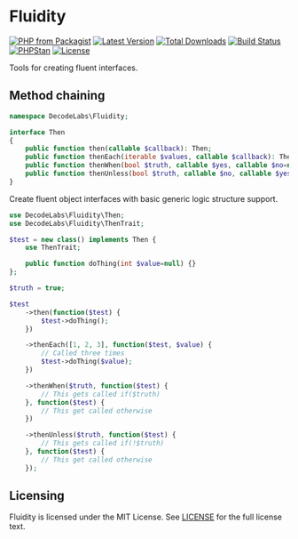 # Fluidity

[![PHP from Packagist](https://img.shields.io/packagist/php-v/decodelabs/fluidity?style=flat-square)](https://packagist.org/packages/decodelabs/fluidity)
[![Latest Version](https://img.shields.io/packagist/v/decodelabs/fluidity.svg?style=flat-square)](https://packagist.org/packages/decodelabs/fluidity)
[![Total Downloads](https://img.shields.io/packagist/dt/decodelabs/fluidity.svg?style=flat-square)](https://packagist.org/packages/decodelabs/fluidity)
[![Build Status](https://img.shields.io/travis/com/decodelabs/fluidity/main.svg?style=flat-square)](https://travis-ci.com/decodelabs/fluidity)
[![PHPStan](https://img.shields.io/badge/PHPStan-enabled-44CC11.svg?longCache=true&style=flat-square)](https://github.com/phpstan/phpstan)
[![License](https://img.shields.io/packagist/l/decodelabs/fluidity?style=flat-square)](https://packagist.org/packages/decodelabs/fluidity)

Tools for creating fluent interfaces.


## Method chaining

```php
namespace DecodeLabs\Fluidity;

interface Then
{
    public function then(callable $callback): Then;
    public function thenEach(iterable $values, callable $callback): Then;
    public function thenWhen(bool $truth, callable $yes, callable $no=null): Then;
    public function thenUnless(bool $truth, callable $no, callable $yes=null): Then;
}
```

Create fluent object interfaces with basic generic logic structure support.

```php
use DecodeLabs\Fluidity\Then;
use DecodeLabs\Fluidity\ThenTrait;

$test = new class() implements Then {
    use ThenTrait;

    public function doThing(int $value=null) {}
};

$truth = true;

$test
    ->then(function($test) {
        $test->doThing();
    })

    ->thenEach([1, 2, 3], function($test, $value) {
        // Called three times
        $test->doThing($value);
    })

    ->thenWhen($truth, function($test) {
        // This gets called if($truth)
    }, function($test) {
        // This get called otherwise
    })

    ->thenUnless($truth, function($test) {
        // This gets called if(!$truth)
    }, function($test) {
        // This get called otherwise
    });
```


## Licensing

Fluidity is licensed under the MIT License. See [LICENSE](./LICENSE) for the full license text.

